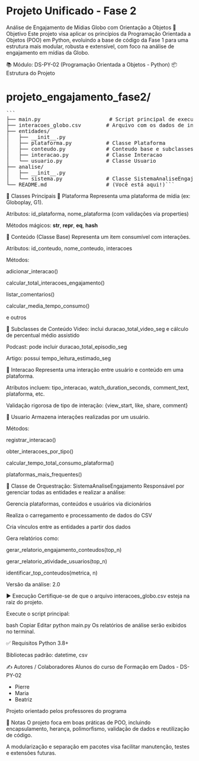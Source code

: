 # Projeto Unificado - Fase 2
Análise de Engajamento de Mídias Globo com Orientação a Objetos
🧠 Objetivo
Este projeto visa aplicar os princípios da Programação Orientada a Objetos (POO) em Python, evoluindo a base de código da Fase 1 para uma estrutura mais modular, robusta e extensível, com foco na análise de engajamento em mídias da Globo.

📚 Módulo: DS-PY-02 (Programação Orientada a Objetos - Python)
📦 Estrutura do Projeto

# projeto_engajamento_fase2/
<pre>```
├── main.py                      # Script principal de execução
├── interacoes_globo.csv        # Arquivo com os dados de interações
├── entidades/
│   ├── __init__.py
│   ├── plataforma.py           # Classe Plataforma
│   ├── conteudo.py             # Conteudo base e subclasses: Video, Podcast, Artigo
│   ├── interacao.py            # Classe Interacao
│   └── usuario.py              # Classe Usuario
├── analise/
│   ├── __init__.py
│   └── sistema.py              # Classe SistemaAnaliseEngajamento
└── README.md                   # (Você está aqui!)```
</pre>


🧩 Classes Principais
🔹 Plataforma
Representa uma plataforma de mídia (ex: Globoplay, G1).

Atributos: id_plataforma, nome_plataforma (com validações via properties)

Métodos mágicos: __str__, __repr__, __eq__, __hash__

🔹 Conteúdo (Classe Base)
Representa um item consumível com interações.

Atributos: id_conteudo, nome_conteudo, interacoes

Métodos:

adicionar_interacao()

calcular_total_interacoes_engajamento()

listar_comentarios()

calcular_media_tempo_consumo()

e outros

🔸 Subclasses de Conteúdo
Video: inclui duracao_total_video_seg e cálculo de percentual médio assistido

Podcast: pode incluir duracao_total_episodio_seg

Artigo: possui tempo_leitura_estimado_seg

🔹 Interacao
Representa uma interação entre usuário e conteúdo em uma plataforma.

Atributos incluem: tipo_interacao, watch_duration_seconds, comment_text, plataforma, etc.

Validação rigorosa de tipo de interação: {view_start, like, share, comment}

🔹 Usuario
Armazena interações realizadas por um usuário.

Métodos:

registrar_interacao()

obter_interacoes_por_tipo()

calcular_tempo_total_consumo_plataforma()

plataformas_mais_frequentes()

🧠 Classe de Orquestração: SistemaAnaliseEngajamento
Responsável por gerenciar todas as entidades e realizar a análise:

Gerencia plataformas, conteúdos e usuários via dicionários

Realiza o carregamento e processamento de dados do CSV

Cria vínculos entre as entidades a partir dos dados

Gera relatórios como:

gerar_relatorio_engajamento_conteudos(top_n)

gerar_relatorio_atividade_usuarios(top_n)

identificar_top_conteudos(metrica, n)

Versão da análise: 2.0

▶️ Execução
Certifique-se de que o arquivo interacoes_globo.csv esteja na raiz do projeto.

Execute o script principal:

bash
Copiar
Editar
python main.py
Os relatórios de análise serão exibidos no terminal.

✅ Requisitos
Python 3.8+

Bibliotecas padrão: datetime, csv

✍️ Autores / Colaboradores
Alunos do curso de Formação em Dados - DS-PY-02
- Pierre
- Maria
- Beatriz

Projeto orientado pelos professores do programa

📌 Notas
O projeto foca em boas práticas de POO, incluindo encapsulamento, herança, polimorfismo, validação de dados e reutilização de código.

A modularização e separação em pacotes visa facilitar manutenção, testes e extensões futuras.









